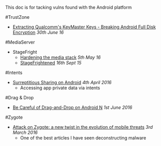 This doc is for tacking vulns found with the Android platform

#TrustZone

- [Extracting Qualcomm's KeyMaster Keys - Breaking Android Full Disk Encryption](https://bits-please.blogspot.co.uk/2016/06/extracting-qualcomms-keymaster-keys.html?m=1) _30th June 16_

#MediaServer

- StageFright
  - [Hardening the media stack](http://android-developers.blogspot.co.uk/2016/05/hardening-media-stack.html) _5th May 16_
  - [StageFrightened](http://googleprojectzero.blogspot.co.uk/2015/09/stagefrightened.html) _16th Sept 15_

#Intents

- [Surreptitious Sharing on Android](https://www.ibr.cs.tu-bs.de/news/ibr/surreptitious-sharing-2016-04-04.xml) _4th April 2016_
  - Accessing app private data via intents

#Drag & Drop

- [Be Careful of Drag-and-Drop on Android N](https://commonsware.com/blog/2016/06/01/be-careful-drag-drop-android-n.html) _1st June 2016_

#Zygote

- [Attack on Zygote: a new twist in the evolution of mobile threats](https://securelist.com/analysis/publications/74032/attack-on-zygote-a-new-twist-in-the-evolution-of-mobile-threats/) _3rd March 2016_
  - One of the best articles I have seen deconstructing malware 

